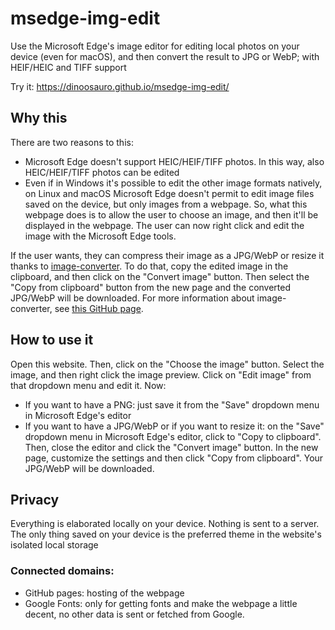 # msedge-img-edit
Use the Microsoft Edge's image editor for editing local photos on your device (even for macOS), and then convert the result to JPG or WebP; with HEIF/HEIC and TIFF support

Try it: https://dinoosauro.github.io/msedge-img-edit/

## Why this
There are two reasons to this:
- Microsoft Edge doesn't support HEIC/HEIF/TIFF photos. In this way, also HEIC/HEIF/TIFF photos can be edited
- Even if in Windows it's possible to edit the other image formats natively, on Linux and macOS Microsoft Edge doesn't permit to edit image files saved on the device, but only images from a webpage. So, what this webpage does is to allow the user to choose an image, and then it'll be displayed in the webpage. The user can now right click and edit the image with the Microsoft Edge tools. 

If the user wants, they can compress their image as a JPG/WebP or resize it thanks to [image-converter](https://dinoosauro.github.io/image-converter/). To do that, copy the edited image in the clipboard, and then click on the "Convert image" button. Then select the "Copy from clipboard" button from the new page and the converted JPG/WebP will be downloaded. For more information about image-converter, see [this GitHub page](https://github.com/Dinoosauro/image-converter).

## How to use it
Open this website. Then, click on the "Choose the image" button. Select the image, and then right click the image preview. Click on "Edit image" from that dropdown menu and edit it. Now:
- If you want to have a PNG: just save it from the "Save" dropdown menu in Microsoft Edge's editor
- If you want to have a JPG/WebP or if you want to resize it: on the "Save" dropdown menu in Microsoft Edge's editor, click to "Copy to clipboard". Then, close the editor and click the "Convert image" button. In the new page, customize the settings and then click "Copy from clipboard". Your JPG/WebP will be downloaded.

## Privacy

Everything is elaborated locally on your device. Nothing is sent to a server. The only thing saved on your device is the preferred theme in the website's isolated local storage

### Connected domains:
- GitHub pages: hosting of the webpage
- Google Fonts: only for getting fonts and make the webpage a little decent, no other data is sent or fetched from Google.
